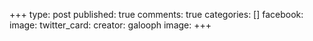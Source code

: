 +++
type: post
published: true
comments: true
categories: []
facebook:
    image: 
twitter_card:
    creator: galooph
    image: 
+++